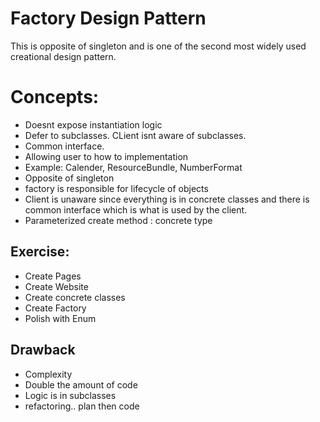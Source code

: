 # Factory Design Pattern
This is opposite of singleton and is one of the second most widely used creational design pattern.

# Concepts:

* Doesnt expose instantiation logic
* Defer to subclasses. CLient isnt aware of subclasses.
* Common interface.
* Allowing user to how to implementation
* Example: Calender, ResourceBundle, NumberFormat
* Opposite of singleton
* factory is responsible for lifecycle of objects
* Client is unaware since everything is in concrete classes and there is common interface which is what is used by the client.
* Parameterized create method : concrete type

## Exercise:

* Create Pages
* Create Website
* Create concrete classes
* Create Factory
* Polish with Enum

## Drawback
* Complexity
* Double the amount of code
* Logic is in subclasses
* refactoring.. plan then code


